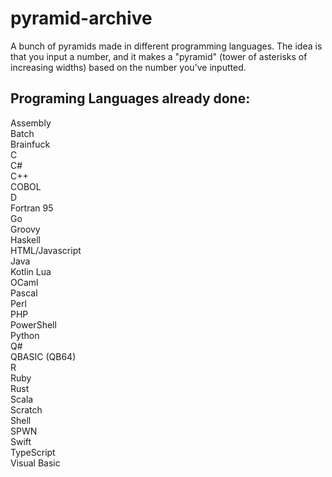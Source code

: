 # pyramid-archive
A bunch of pyramids made in different programming languages. The idea is that you input a number, and it makes a "pyramid" (tower of asterisks of increasing widths) based on the number you've inputted.

## Programing Languages already done:
Assembly  
Batch  
Brainfuck  
C  
C#  
C++   
COBOL  
D  
Fortran 95  
Go  
Groovy  
Haskell  
HTML/Javascript  
Java  
Kotlin
Lua  
OCaml  
Pascal  
Perl  
PHP  
PowerShell  
Python  
Q#  
QBASIC (QB64)  
R  
Ruby  
Rust  
Scala  
Scratch  
Shell  
SPWN  
Swift  
TypeScript  
Visual Basic  
